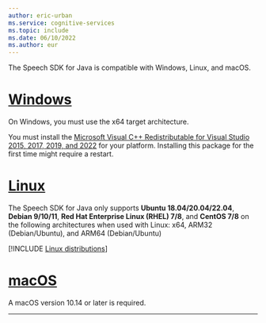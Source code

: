 ```yaml
---
author: eric-urban
ms.service: cognitive-services
ms.topic: include
ms.date: 06/10/2022
ms.author: eur
---
```


The Speech SDK for Java is compatible with Windows, Linux, and macOS.

# [Windows](#tab/windows)

On Windows, you must use the x64 target architecture.

You must install the [Microsoft Visual C++ Redistributable for Visual Studio 2015, 2017, 2019, and 2022](/cpp/windows/latest-supported-vc-redist?view=msvc-170&preserve-view=true) for your platform. Installing this package for the first time might require a restart.

# [Linux](#tab/linux)

The Speech SDK for Java only supports **Ubuntu 18.04/20.04/22.04**, **Debian 9/10/11**, **Red Hat Enterprise Linux (RHEL) 7/8**, and **CentOS 7/8** on the following architectures when used with Linux: x64, ARM32 (Debian/Ubuntu), and ARM64 (Debian/Ubuntu) 

[!INCLUDE [Linux distributions](linux-distributions.md)]

# [macOS](#tab/macos)

A macOS version 10.14 or later is required.

---
